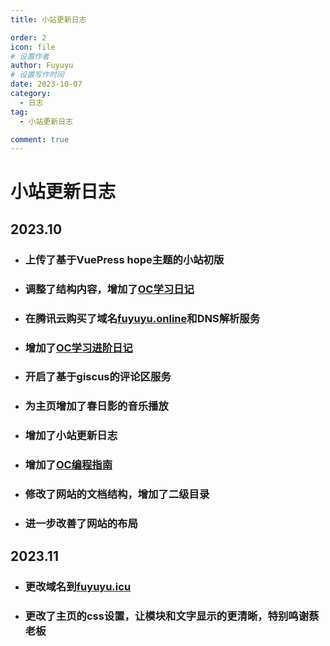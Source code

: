 ```yaml
---
title: 小站更新日志

order: 2
icon: file
# 设置作者
author: Fuyuyu
# 设置写作时间
date: 2023-10-07
category:
  - 日志
tag:
  - 小站更新日志

comment: true
---
```


# 小站更新日志

## 2023.10

- ### 上传了基于VuePress hope主题的小站初版

- ### 调整了结构内容，增加了[OC学习日记](/tec/basic/README.md)

- ### 在腾讯云购买了域名[fuyuyu.online](https://fuyuyu.icu)和DNS解析服务

- ### 增加了[OC学习进阶日记](/tec/advanced/README.md)

- ### 开启了基于giscus的评论区服务

- ### 为主页增加了春日影的音乐播放

- ### 增加了小站更新日志

- ### 增加了[OC编程指南](/tec/basic/programWithOC/README.md)

- ### 修改了网站的文档结构，增加了二级目录

- ### 进一步改善了网站的布局

  
## 2023.11
- ### 更改域名到[fuyuyu.icu](https://fuyuyu.icu)
- ### 更改了主页的css设置，让模块和文字显示的更清晰，特别鸣谢蔡老板